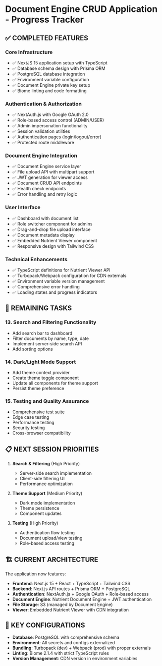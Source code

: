 
# Document Engine CRUD Application - Progress Tracker

## ✅ COMPLETED FEATURES

### Core Infrastructure
- ✅ NextJS 15 application setup with TypeScript
- ✅ Database schema design with Prisma ORM
- ✅ PostgreSQL database integration
- ✅ Environment variable configuration
- ✅ Document Engine private key setup
- ✅ Biome linting and code formatting

### Authentication & Authorization  
- ✅ NextAuth.js with Google OAuth 2.0
- ✅ Role-based access control (ADMIN/USER)
- ✅ Admin impersonation functionality
- ✅ Session validation utilities
- ✅ Authentication pages (login/logout/error)
- ✅ Protected route middleware

### Document Engine Integration
- ✅ Document Engine service layer
- ✅ File upload API with multipart support
- ✅ JWT generation for viewer access
- ✅ Document CRUD API endpoints
- ✅ Health check endpoints
- ✅ Error handling and retry logic

### User Interface
- ✅ Dashboard with document list
- ✅ Role switcher component for admins
- ✅ Drag-and-drop file upload interface
- ✅ Document metadata display
- ✅ Embedded Nutrient Viewer component
- ✅ Responsive design with Tailwind CSS

### Technical Enhancements
- ✅ TypeScript definitions for Nutrient Viewer API
- ✅ Turbopack/Webpack configuration for CDN externals
- ✅ Environment variable version management
- ✅ Comprehensive error handling
- ✅ Loading states and progress indicators

## 🔄 REMAINING TASKS

### 13. Search and Filtering Functionality
- Add search bar to dashboard
- Filter documents by name, type, date
- Implement server-side search API
- Add sorting options

### 14. Dark/Light Mode Support
- Add theme context provider
- Create theme toggle component
- Update all components for theme support
- Persist theme preference

### 15. Testing and Quality Assurance
- Comprehensive test suite
- Edge case testing
- Performance testing
- Security testing
- Cross-browser compatibility

## 📋 NEXT SESSION PRIORITIES

1. **Search & Filtering** (High Priority)
   - Server-side search implementation
   - Client-side filtering UI
   - Performance optimization

2. **Theme Support** (Medium Priority)
   - Dark mode implementation
   - Theme persistence
   - Component updates

3. **Testing** (High Priority)
   - Authentication flow testing
   - Document upload/view testing
   - Role-based access testing

## 🏗️ CURRENT ARCHITECTURE

The application now features:
- **Frontend**: Next.js 15 + React + TypeScript + Tailwind CSS
- **Backend**: Next.js API routes + Prisma ORM + PostgreSQL
- **Authentication**: NextAuth.js + Google OAuth + Role-based access
- **Document Engine**: Nutrient Document Engine + JWT authentication
- **File Storage**: S3 (managed by Document Engine)
- **Viewer**: Embedded Nutrient Viewer with CDN integration

## 🔧 KEY CONFIGURATIONS

- **Database**: PostgreSQL with comprehensive schema
- **Environment**: All secrets and configs externalized
- **Bundling**: Turbopack (dev) + Webpack (prod) with proper externals
- **Linting**: Biome 2.1.4 with strict TypeScript rules
- **Version Management**: CDN version in environment variables
